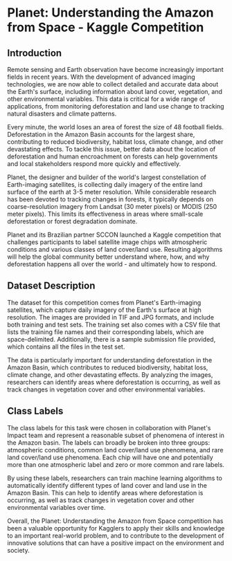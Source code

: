 # Planet: Understanding the Amazon from Space - Kaggle Competition

## Introduction
Remote sensing and Earth observation have become increasingly important fields in recent years. With the development of advanced imaging technologies, we are now able to collect detailed and accurate data about the Earth's surface, including information about land cover, vegetation, and other environmental variables. This data is critical for a wide range of applications, from monitoring deforestation and land use change to tracking natural disasters and climate patterns.

Every minute, the world loses an area of forest the size of 48 football fields. Deforestation in the Amazon Basin accounts for the largest share, contributing to reduced biodiversity, habitat loss, climate change, and other devastating effects. To tackle this issue, better data about the location of deforestation and human encroachment on forests can help governments and local stakeholders respond more quickly and effectively.

Planet, the designer and builder of the world's largest constellation of Earth-imaging satellites, is collecting daily imagery of the entire land surface of the earth at 3-5 meter resolution. While considerable research has been devoted to tracking changes in forests, it typically depends on coarse-resolution imagery from Landsat (30 meter pixels) or MODIS (250 meter pixels). This limits its effectiveness in areas where small-scale deforestation or forest degradation dominate.

Planet and its Brazilian partner SCCON launched a Kaggle competition that challenges participants to label satellite image chips with atmospheric conditions and various classes of land cover/land use. Resulting algorithms will help the global community better understand where, how, and why deforestation happens all over the world - and ultimately how to respond.

## Dataset Description
The dataset for this competition comes from Planet's Earth-imaging satellites, which capture daily imagery of the Earth's surface at high resolution. The images are provided in TIF and JPG formats, and include both training and test sets. The training set also comes with a CSV file that lists the training file names and their corresponding labels, which are space-delimited. Additionally, there is a sample submission file provided, which contains all the files in the test set.

The data is particularly important for understanding deforestation in the Amazon Basin, which contributes to reduced biodiversity, habitat loss, climate change, and other devastating effects. By analyzing the images, researchers can identify areas where deforestation is occurring, as well as track changes in vegetation cover and other environmental variables.

## Class Labels
The class labels for this task were chosen in collaboration with Planet's Impact team and represent a reasonable subset of phenomena of interest in the Amazon basin. The labels can broadly be broken into three groups: atmospheric conditions, common land cover/land use phenomena, and rare land cover/land use phenomena. Each chip will have one and potentially more than one atmospheric label and zero or more common and rare labels.

By using these labels, researchers can train machine learning algorithms to automatically identify different types of land cover and land use in the Amazon Basin. This can help to identify areas where deforestation is occurring, as well as track changes in vegetation cover and other environmental variables over time.

Overall, the Planet: Understanding the Amazon from Space competition has been a valuable opportunity for Kagglers to apply their skills and knowledge to an important real-world problem, and to contribute to the development of innovative solutions that can have a positive impact on the environment and society.

